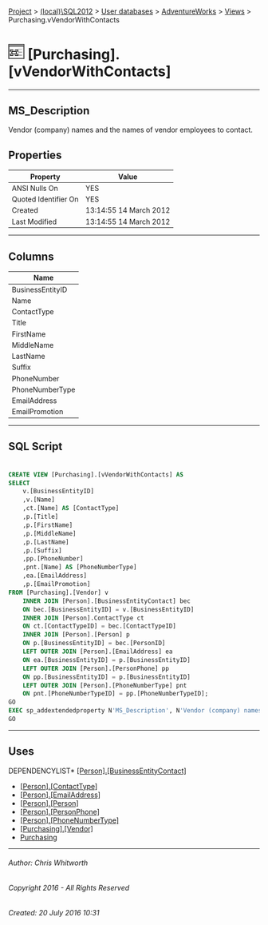 #### 

[Project](../../../../index.md) > [(local)\\SQL2012](../../../index.md) > [User databases](../../index.md) > [AdventureWorks](../index.md) > [Views](Views.md) > Purchasing.vVendorWithContacts

# ![Views](../../../../Images/View32.png) [Purchasing].[vVendorWithContacts]

---

## <a name="#description"></a>MS_Description

Vendor (company) names  and the names of vendor employees to contact.

## <a name="#properties"></a>Properties

| Property | Value |
|---|---|
| ANSI Nulls On | YES |
| Quoted Identifier On | YES |
| Created | 13:14:55 14 March 2012 |
| Last Modified | 13:14:55 14 March 2012 |


---

## <a name="#columns"></a>Columns

| Name |
|---|
| BusinessEntityID |
| Name |
| ContactType |
| Title |
| FirstName |
| MiddleName |
| LastName |
| Suffix |
| PhoneNumber |
| PhoneNumberType |
| EmailAddress |
| EmailPromotion |


---

## <a name="#sqlscript"></a>SQL Script

```sql

CREATE VIEW [Purchasing].[vVendorWithContacts] AS 
SELECT 
    v.[BusinessEntityID]
    ,v.[Name]
    ,ct.[Name] AS [ContactType] 
    ,p.[Title] 
    ,p.[FirstName] 
    ,p.[MiddleName] 
    ,p.[LastName] 
    ,p.[Suffix] 
    ,pp.[PhoneNumber] 
	,pnt.[Name] AS [PhoneNumberType]
    ,ea.[EmailAddress] 
    ,p.[EmailPromotion] 
FROM [Purchasing].[Vendor] v
    INNER JOIN [Person].[BusinessEntityContact] bec 
    ON bec.[BusinessEntityID] = v.[BusinessEntityID]
	INNER JOIN [Person].ContactType ct
	ON ct.[ContactTypeID] = bec.[ContactTypeID]
	INNER JOIN [Person].[Person] p
	ON p.[BusinessEntityID] = bec.[PersonID]
	LEFT OUTER JOIN [Person].[EmailAddress] ea
	ON ea.[BusinessEntityID] = p.[BusinessEntityID]
	LEFT OUTER JOIN [Person].[PersonPhone] pp
	ON pp.[BusinessEntityID] = p.[BusinessEntityID]
	LEFT OUTER JOIN [Person].[PhoneNumberType] pnt
	ON pnt.[PhoneNumberTypeID] = pp.[PhoneNumberTypeID];
GO
EXEC sp_addextendedproperty N'MS_Description', N'Vendor (company) names  and the names of vendor employees to contact.', 'SCHEMA', N'Purchasing', 'VIEW', N'vVendorWithContacts', NULL, NULL
GO

```


---

## <a name="#uses"></a>Uses

DEPENDENCYLIST* [[Person].[BusinessEntityContact]](../Tables/BusinessEntityContact.md)
* [[Person].[ContactType]](../Tables/ContactType.md)
* [[Person].[EmailAddress]](../Tables/EmailAddress.md)
* [[Person].[Person]](../Tables/Person.md)
* [[Person].[PersonPhone]](../Tables/PersonPhone.md)
* [[Person].[PhoneNumberType]](../Tables/PhoneNumberType.md)
* [[Purchasing].[Vendor]](../Tables/Vendor.md)
* [Purchasing](../Security/Schemas/Purchasing.md)


---

###### Author:  Chris Whitworth

###### Copyright 2016 - All Rights Reserved

###### Created: 20 July 2016 10:31

